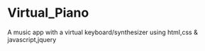 # Virtual_Piano
A music app with a virtual keyboard/synthesizer using html,css &amp; javascript,jquery
